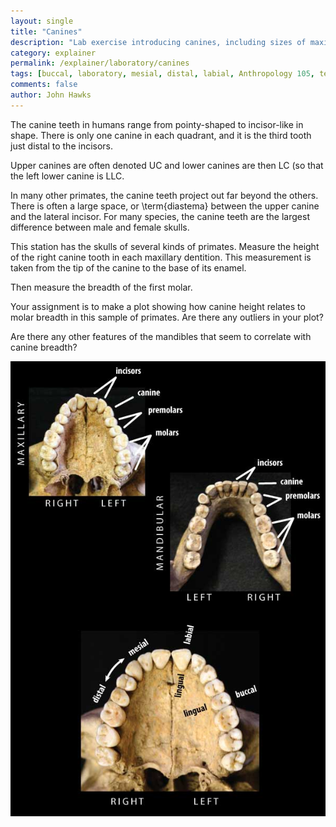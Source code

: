 ```yaml
---
layout: single 
title: "Canines" 
description: "Lab exercise introducing canines, including sizes of maxillary canines in hominoids." 
category: explainer
permalink: /explainer/laboratory/canines
tags: [buccal, laboratory, mesial, distal, labial, Anthropology 105, teeth, canine, lingual, explainer] 
comments: false 
author: John Hawks 
---
```



The canine teeth in humans range from pointy-shaped to incisor-like in shape. There is only one canine in each quadrant, and it is the third tooth just distal to the incisors.

Upper canines are often denoted UC and lower canines are then LC (so that the left lower canine is LLC. 

In many other primates, the canine teeth project out far beyond the others. There is often a large space, or \term{diastema} between the upper canine and the lateral incisor. For many species, the canine teeth are the largest difference between male and female skulls. 

This station has the skulls of several kinds of primates. Measure the height of the right canine tooth in each maxillary dentition. This measurement is taken from the tip of the canine to the base of its enamel. 

Then measure the breadth of the first molar. 

Your assignment is to make a plot showing how canine height relates to molar breadth in this sample of primates. Are there any outliers in your plot? 



Are there any other features of the mandibles that seem to correlate with canine breadth? 



<div class="middle-picture">
<img src="/graphics/dental-occlusal-photo-labeled-2010.jpg" />
</div>

